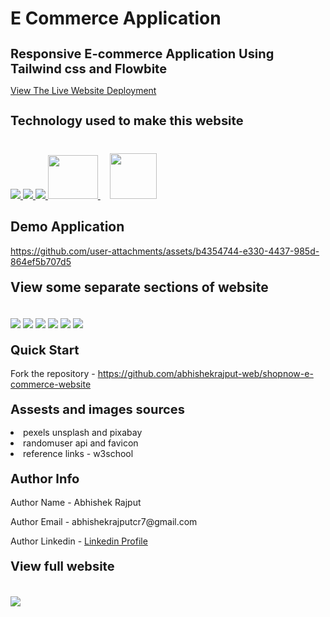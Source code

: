 # E Commerce Application
<h1 style="font-size:20px">Responsive E-commerce Application Using Tailwind css and Flowbite</h1>
<p><a href="https://abhishekrajput-web.github.io/shopnow-e-commerce-website/">View The Live Website Deployment </a></p>

<h2 style="font-size:20px">Technology used to make this website</h2>

<div style="margin-top:40px">
 <a href="https://www.w3.org/html/" target="_blank"> <img src="https://img.icons8.com/color/94/000000/html-5.png"/> </a> 
    <a href="https://www.w3schools.com/css/" target="_blank"> <img src="https://img.icons8.com/color/94/000000/css3.png"/> </a> 
    <a href="https://developer.mozilla.org/en-US/docs/Web/JavaScript" target="_blank"> <img src="https://img.icons8.com/color/94/000000/javascript.png"/> </a> 
      <a href="https://tailwind.com" target="_blank"> <img style="margin-bottom:12px" src="https://res.cloudinary.com/practicaldev/image/fetch/s--I8Y4H5y3--/c_imagga_scale,f_auto,fl_progressive,h_900,q_auto,w_1600/https://dev-to-uploads.s3.amazonaws.com/uploads/articles/3hw1khdd4inhjri40vkx.jpg" width=80 height=70/> </a> 
            <a  href="https://flowbite.com" target="_blank"> <img style="margin-bottom:10px;margin-right:20px;margin-left:15px" src="https://flowbite.com/images/logo.svg" width=75 height=73/> </a> 
</div>

<h2 style="margin-top:20px"> Demo Application</h2>


https://github.com/user-attachments/assets/b4354744-e330-4437-985d-864ef5b707d5


<h2 style="margin-top:20px"> View some separate sections of website</h2>
<div>
<img style="margin-top:20px" src="https://i.imgur.com/tevf5UF.jpg">
<img style="margin-top:20px" src="https://i.imgur.com/n1IUQev.jpg">
<img style="margin-top:20px" src="https://i.imgur.com/UcvShiX.jpg">
<img style="margin-top:20px" src="https://i.imgur.com/pq9pS2A.jpg">
<img style="margin-top:20px" src="https://i.imgur.com/luYP6gL.jpgg">
<img style="margin-top:20px" src="https://i.imgur.com/mzinQt0.jpg">
</div>
 
 
<h2 style="margin-top:20px;font-size:20px">Quick Start</h2>
<p>Fork the repository - <a href="https://github.com/abhishekrajput-web/shopnow-e-commerce-website.git">https://github.com/abhishekrajput-web/shopnow-e-commerce-website</a></p>


<h2 style="margin-top:20px;font-size:20px">Assests and images sources</h2>

<div>
<li>pexels unsplash and pixabay</li>
<li> randomuser api and favicon</li>
<li>reference links - w3school</li>
</div>

 
<h2 style="margin-top:20px;font-size:20px">Author Info</h2>

<p>Author Name - Abhishek Rajput</p>
<p>Author Email - abhishekrajputcr7@gmail.com</p>
<p>Author Linkedin - <a href="https://linkedin.com/in/abhishek-rajput7/">Linkedin Profile</a></p>
 

<h2 style="margin-top:20px;font-size:20px">View full website</h2>
<div>
<img style="margin-top:20px" src="https://i.imgur.com/SMF9DZs.jpg">
</div>


